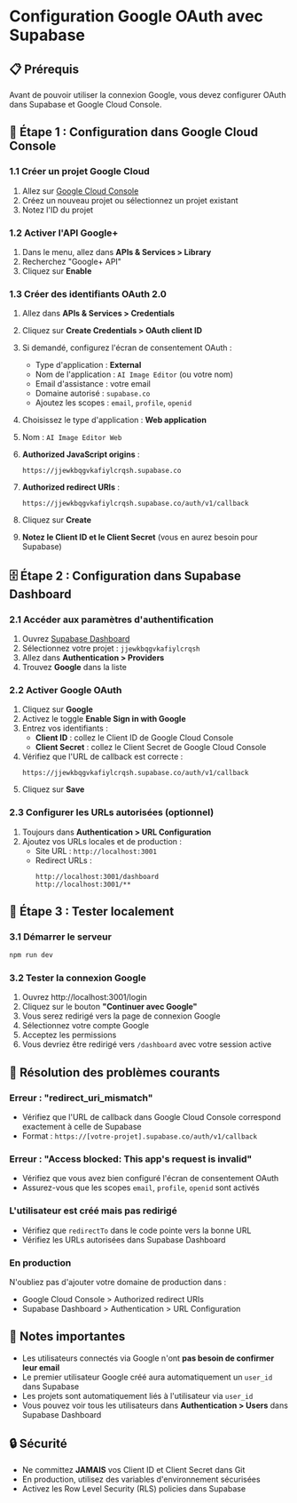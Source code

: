 # Configuration Google OAuth avec Supabase

## 📋 Prérequis

Avant de pouvoir utiliser la connexion Google, vous devez configurer OAuth dans Supabase et Google Cloud Console.

## 🔧 Étape 1 : Configuration dans Google Cloud Console

### 1.1 Créer un projet Google Cloud
1. Allez sur [Google Cloud Console](https://console.cloud.google.com/)
2. Créez un nouveau projet ou sélectionnez un projet existant
3. Notez l'ID du projet

### 1.2 Activer l'API Google+
1. Dans le menu, allez dans **APIs & Services > Library**
2. Recherchez "Google+ API"
3. Cliquez sur **Enable**

### 1.3 Créer des identifiants OAuth 2.0
1. Allez dans **APIs & Services > Credentials**
2. Cliquez sur **Create Credentials > OAuth client ID**
3. Si demandé, configurez l'écran de consentement OAuth :
   - Type d'application : **External**
   - Nom de l'application : `AI Image Editor` (ou votre nom)
   - Email d'assistance : votre email
   - Domaine autorisé : `supabase.co`
   - Ajoutez les scopes : `email`, `profile`, `openid`

4. Choisissez le type d'application : **Web application**
5. Nom : `AI Image Editor Web`
6. **Authorized JavaScript origins** :
   ```
   https://jjewkbqgvkafiylcrqsh.supabase.co
   ```

7. **Authorized redirect URIs** :
   ```
   https://jjewkbqgvkafiylcrqsh.supabase.co/auth/v1/callback
   ```

8. Cliquez sur **Create**
9. **Notez le Client ID et le Client Secret** (vous en aurez besoin pour Supabase)

## 🗄️ Étape 2 : Configuration dans Supabase Dashboard

### 2.1 Accéder aux paramètres d'authentification
1. Ouvrez [Supabase Dashboard](https://supabase.com/dashboard)
2. Sélectionnez votre projet : `jjewkbqgvkafiylcrqsh`
3. Allez dans **Authentication > Providers**
4. Trouvez **Google** dans la liste

### 2.2 Activer Google OAuth
1. Cliquez sur **Google**
2. Activez le toggle **Enable Sign in with Google**
3. Entrez vos identifiants :
   - **Client ID** : collez le Client ID de Google Cloud Console
   - **Client Secret** : collez le Client Secret de Google Cloud Console
4. Vérifiez que l'URL de callback est correcte :
   ```
   https://jjewkbqgvkafiylcrqsh.supabase.co/auth/v1/callback
   ```
5. Cliquez sur **Save**

### 2.3 Configurer les URLs autorisées (optionnel)
1. Toujours dans **Authentication > URL Configuration**
2. Ajoutez vos URLs locales et de production :
   - Site URL : `http://localhost:3001`
   - Redirect URLs : 
     ```
     http://localhost:3001/dashboard
     http://localhost:3001/**
     ```

## 🧪 Étape 3 : Tester localement

### 3.1 Démarrer le serveur
```bash
npm run dev
```

### 3.2 Tester la connexion Google
1. Ouvrez http://localhost:3001/login
2. Cliquez sur le bouton **"Continuer avec Google"**
3. Vous serez redirigé vers la page de connexion Google
4. Sélectionnez votre compte Google
5. Acceptez les permissions
6. Vous devriez être redirigé vers `/dashboard` avec votre session active

## 🐛 Résolution des problèmes courants

### Erreur : "redirect_uri_mismatch"
- Vérifiez que l'URL de callback dans Google Cloud Console correspond exactement à celle de Supabase
- Format : `https://[votre-projet].supabase.co/auth/v1/callback`

### Erreur : "Access blocked: This app's request is invalid"
- Vérifiez que vous avez bien configuré l'écran de consentement OAuth
- Assurez-vous que les scopes `email`, `profile`, `openid` sont activés

### L'utilisateur est créé mais pas redirigé
- Vérifiez que `redirectTo` dans le code pointe vers la bonne URL
- Vérifiez les URLs autorisées dans Supabase Dashboard

### En production
N'oubliez pas d'ajouter votre domaine de production dans :
- Google Cloud Console > Authorized redirect URIs
- Supabase Dashboard > Authentication > URL Configuration

## 📝 Notes importantes

- Les utilisateurs connectés via Google n'ont **pas besoin de confirmer leur email**
- Le premier utilisateur Google créé aura automatiquement un `user_id` dans Supabase
- Les projets sont automatiquement liés à l'utilisateur via `user_id`
- Vous pouvez voir tous les utilisateurs dans **Authentication > Users** dans Supabase Dashboard

## 🔒 Sécurité

- Ne committez **JAMAIS** vos Client ID et Client Secret dans Git
- En production, utilisez des variables d'environnement sécurisées
- Activez les Row Level Security (RLS) policies dans Supabase
